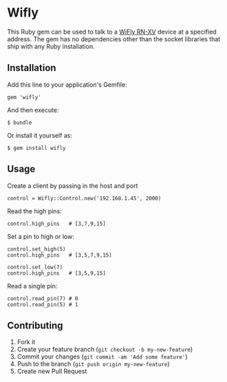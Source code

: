 # Wifly

This Ruby gem can be used to talk to a [WiFly RN-XV](http://www.rovingnetworks.com/products/RN171XV) device at a specified address.  The gem has no dependencies other than the socket libraries that ship with any Ruby installation.  

## Installation

Add this line to your application's Gemfile:

    gem 'wifly'

And then execute:

    $ bundle

Or install it yourself as:

    $ gem install wifly

## Usage
Create a client by passing in the host and port

    control = Wifly::Control.new('192.168.1.45', 2000)

Read the high pins:

    control.high_pins   # [3,7,9,15]

Set a pin to high or low:

    control.set_high(5)
    control.high_pins   # [3,5,7,9,15]

    control.set_low(7)
    control.high_pins   # [3,5,9,15]

Read a single pin:

    control.read_pin(7) # 0
    control.read_pin(5) # 1

## Contributing

1. Fork it
2. Create your feature branch (`git checkout -b my-new-feature`)
3. Commit your changes (`git commit -am 'Add some feature'`)
4. Push to the branch (`git push origin my-new-feature`)
5. Create new Pull Request
